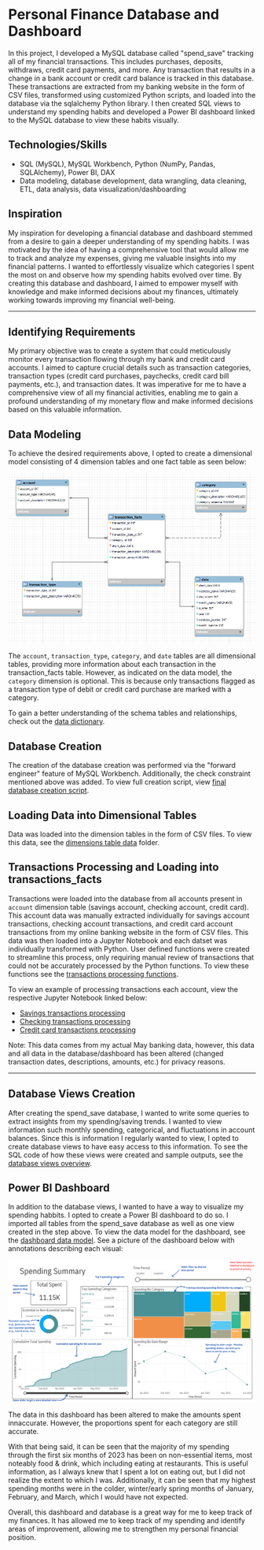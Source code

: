 # Personal Finance Database and Dashboard
In this project, I developed a MySQL database called "spend_save" tracking all of my financial transactions. This includes purchases, deposits, withdraws, credit card payments, and more. Any transaction that results in a change in a bank account or credit card balance is tracked in this database. These transactions are extracted from my banking website in the form of CSV files, transformed using customized Python scripts, and loaded into the database via the sqlalchemy Python library. I then created SQL views to understand my spending habits and developed a Power BI dashboard linked to the MySQL database to view these habits visually.

## Technologies/Skills
- SQL (MySQL), MySQL Workbench, Python (NumPy, Pandas, SQLAlchemy), Power BI, DAX
- Data modeling, database development, data wrangling, data cleaning, ETL, data analysis, data visualization/dashboarding

## Inspiration
My inspiration for developing a financial database and dashboard stemmed from a desire to gain a deeper understanding of my spending habits. I was motivated by the idea of having a comprehensive tool that would allow me to track and analyze my expenses, giving me valuable insights into my financial patterns. I wanted to effortlessly visualize which categories I spent the most on and observe how my spending habits evolved over time. By creating this database and dashboard, I aimed to empower myself with knowledge and make informed decisions about my finances, ultimately working towards improving my financial well-being.

---

## Identifying Requirements 
My primary objective was to create a system that could meticulously monitor every transaction flowing through my bank and credit card accounts. I aimed to capture crucial details such as transaction categories, transaction types (credit card purchases, paychecks, credit card bill payments, etc.), and transaction dates. It was imperative for me to have a comprehensive view of all my financial activities, enabling me to gain a profound understanding of my monetary flow and make informed decisions based on this valuable information.

## Data Modeling
To achieve the desired requirements above, I opted to create a dimensional model consisting of 4 dimension tables and one fact table as seen below:

![data model](final_data_model.png)

The `account`, `transaction_type`, `category`, and `date` tables are all dimensional tables, providing more information about each transaction in the transaction_facts table. However, as indicated on the data model, the `category` dimension is optional. This is because only transactions flagged as a transaction type of debit or credit card purchase are marked with a category.

To gain a better understanding of the schema tables and relationships, check out the [data dictionary](data_dictionary.md).

## Database Creation

The creation of the database creation was performed via the "forward engineer" feature of MySQL Workbench. Additionally, the check constraint mentioned above was added. To view full creation script, view [final database creation script](final_database_creation_script.sql).

## Loading Data into Dimensional Tables

Data was loaded into the dimension tables in the form of CSV files. To view this data, see the [dimensions table data](dimensions_table_data) folder.

## Transactions Processing and Loading into transactions_facts

Transactions were loaded into the database from all accounts present in `account` dimension table (savings account, checking account, credit card). This account data was manually extracted individually for savings account transactions, checking account transactions, and credit card account transactions from my online banking website in the form of CSV files. This data was then loaded into a Jupyter Notebook and each datset was individually transformed with Python. User defined functions were created to streamline this process, only requiring manual review of transactions that could not be accurately processed by the Python functions. To view these functions see the [transactions processing functions](transactions_processing/transactions_processing_functions.py).

To view an example of processing transactions each account, view the respective Jupyter Notebook linked below:
  - [Savings transactions processing](transactions_processing/savings_processing_example.ipynb)
  - [Checking transactions processing](transactions_processing/checking_processing_example.ipynb)
  - [Credit card transactions processing](transactions_processing/cc_processing_example.ipynb)

Note: This data comes from my actual May banking data, however, this data and all data in the database/dashboard has been altered (changed transaction dates, descriptions, amounts, etc.) for privacy reasons.

---

## Database Views Creation

After creating the spend_save database, I wanted to write some queries to extract insights from my spending/saving trends. I wanted to view information such monthly spending, categorical, and fluctuations in account balances. Since this is information I regularly wanted to view, I opted to create database views to have easy access to this information. To see the SQL code of how these views were created and sample outputs, see the [database views overview](database_views/views_overview.ipynb).

## Power BI Dashboard
In addition to the database views, I wanted to have a way to visualize my spending habbits. I opted to create a Power BI dashboard to do so. I imported all tables from the spend_save database as well as one view created in the step above. To view the data model for the dashboard, see the [dashboard data model](dashboard/dashboard_model.png). See a picture of the dashboard below with annotations describing each visual:

![dashboard_picture_annotated](dashboard/dashboard_picture_annotated.png)

The data in this dashboard has been altered to make the amounts spent innaccurate. However, the proportions spent for each category are still accurate. 

With that being said, it can be seen that the majority of my spending through the first six months of 2023 has been on non-essential items, most noteably food & drink, which including eating at restaurants. This is useful information, as I always knew that I spent a lot on eating out, but I did not realize the extent to which I was. Additionally, it can be seen that my highest spending months were in the colder, winter/early spring months of January, February, and March, which I would have not expected.

Overall, this dashboard and database is a great way for me to keep track of my finances. It has allowed me to keep track of my spending and identify areas of improvement, allowing me to strengthen my personal financial position.
